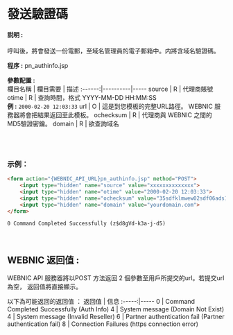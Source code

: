 # 發送驗證碼

**説明 :** <br>  
呼叫後，將會發送一份電郵，至域名管理員的電子郵箱中。内將含域名驗證碼。

 
**程序 :** pn_authinfo.jsp 
 
**參數配置 :**  
欄目名稱 | 欄目需要 | 描述
:------:|----------|-----
source | R | 代理商賬號
otime | R | 查詢時間，格式 YYYY-MM-DD HH:MM:SS <br> **例 :** `2000-02-20 12:03:33`
url | O | 這是到您模板的完整URL路徑。 WEBNIC 服務器將會把結果返回至此模板。
ochecksum | R | 代理商與 WEBNIC 之間的 MD5驗證密鑰。
domain | R | 欲查詢域名
 
<br><br>

### 示例：
```HTML
<form action="{WEBNIC_API_URL}pn_authinfo.jsp" method="POST"> 
    <input type="hidden" name="source" value="xxxxxxxxxxxxxx"> 
    <input type="hidden" name="otime" value="2000-02-20 12:03:33"> 
    <input type="hidden" name="ochecksum" value="35sdfklmwew02sdf06ads1asd3"> 
    <input type="hidden" name="domain" value="yourdomain.com">
</form>
```

```
0 Command Completed Successfully (z$d8gVd-k3a-j-d5)
```
<br>

WEBNIC 返回值 :
-----
WEBNIC API 服務器將以POST 方法返回 2 個參數至用戶所提交的url。若提交url為空， 返回值將直接顯示。

以下為可能返回的返回值 ：
返回值 | 信息
:-----:|-----
0 | Command Completed Successfully (Auth Info) 
4 | System message (Domain Not Exist) 
4 | System message (Invalid Reseller) 
6 | Partner authentication fail (Partner authentication fail) 
8 | Connection Failures (https connection error) 